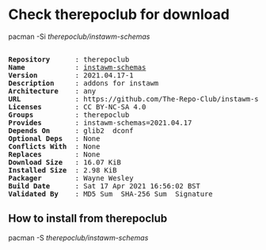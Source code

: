 # Check therepoclub for download

pacman -Si *therepoclub/instawm-schemas*

<div class="highlight"><pre class="highlight"><text>
<b>Repository</b>      : therepoclub
<b>Name</b>            : <a href="../../x86_64/instawm-schemas-2021.04.17-1-any.pkg.tar.zst">instawm-schemas</a>
<b>Version</b>         : 2021.04.17-1
<b>Description</b>     : addons for instawm
<b>Architecture</b>    : any
<b>URL</b>             : https://github.com/The-Repo-Club/instawm-schemas
<b>Licenses</b>        : CC BY-NC-SA 4.0
<b>Groups</b>          : therepoclub
<b>Provides</b>        : instawm-schemas=2021.04.17
<b>Depends On</b>      : glib2  dconf
<b>Optional Deps</b>   : None
<b>Conflicts With</b>  : None
<b>Replaces</b>        : None
<b>Download Size</b>   : 16.07 KiB
<b>Installed Size</b>  : 2.98 KiB
<b>Packager</b>        : Wayne Wesley <wayne6324@gmail.com>
<b>Build Date</b>      : Sat 17 Apr 2021 16:56:02 BST
<b>Validated By</b>    : MD5 Sum  SHA-256 Sum  Signature
</text></pre></div>

## How to install from therepoclub

pacman -S *therepoclub/instawm-schemas*
